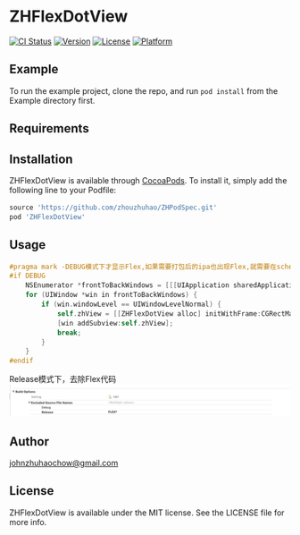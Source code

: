 # ZHFlexDotView

[![CI Status](https://img.shields.io/travis/zhouzhuhao/ZHFlexDotView.svg?style=flat)](https://travis-ci.org/zhouzhuhao/ZHFlexDotView)
[![Version](https://img.shields.io/cocoapods/v/ZHFlexDotView.svg?style=flat)](https://cocoapods.org/pods/ZHFlexDotView)
[![License](https://img.shields.io/cocoapods/l/ZHFlexDotView.svg?style=flat)](https://cocoapods.org/pods/ZHFlexDotView)
[![Platform](https://img.shields.io/cocoapods/p/ZHFlexDotView.svg?style=flat)](https://cocoapods.org/pods/ZHFlexDotView)

## Example

To run the example project, clone the repo, and run `pod install` from the Example directory first.

## Requirements

## Installation

ZHFlexDotView is available through [CocoaPods](https://cocoapods.org). To install
it, simply add the following line to your Podfile:

```ruby
source 'https://github.com/zhouzhuhao/ZHPodSpec.git'
pod 'ZHFlexDotView'
```

## Usage
```Objective-C
#pragma mark -DEBUG模式下才显示Flex,如果需要打包后的ipa也出现Flex,就需要在scheme中配置Archive时为debug
#if DEBUG
	NSEnumerator *frontToBackWindows = [[[UIApplication sharedApplication] windows] reverseObjectEnumerator];
	for (UIWindow *win in frontToBackWindows) {
		if (win.windowLevel == UIWindowLevelNormal) {
			self.zhView = [[ZHFlexDotView alloc] initWithFrame:CGRectMake(0, 200, 60, 60)];
			[win addSubview:self.zhView];
			break;
		}
	}
#endif
```
Release模式下，去除Flex代码
![image](https://github.com/zhouzhuhao/ZHFlexDotView/blob/master/images/WeChat8b62ad6f28a90d4fba0f23ea455f566e.png)


## Author

johnzhuhaochow@gmail.com

## License

ZHFlexDotView is available under the MIT license. See the LICENSE file for more info.
